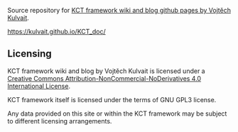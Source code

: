 Source repository for [KCT framework wiki and blog github pages by Vojtěch Kulvait](https://kulvait.github.io/KCT_doc/).

https://kulvait.github.io/KCT_doc/

## Licensing

KCT framework wiki and blog by Vojtěch Kulvait is licensed under a [Creative Commons Attribution-NonCommercial-NoDerivatives 4.0 International License](http://creativecommons.org/licenses/by-nc-nd/4.0/).

KCT framework itself is licensed under the terms of GNU GPL3 license.

Any data provided on this site or within the KCT framework may be subject to different licensing arrangements.
